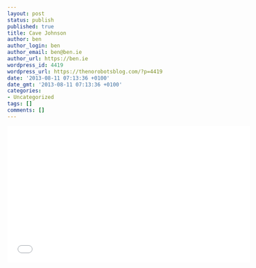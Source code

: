 ```yaml
---
layout: post
status: publish
published: true
title: Cave Johnson
author: ben
author_login: ben
author_email: ben@ben.ie
author_url: https://ben.ie
wordpress_id: 4419
wordpress_url: https://thenorobotsblog.com/?p=4419
date: '2013-08-11 07:13:36 +0100'
date_gmt: '2013-08-11 07:13:36 +0100'
categories:
- Uncategorized
tags: []
comments: []
---
```

<p><iframe width="560" height="315" src="//www.youtube.com/embed/0k1_aKPIdnU" frameborder="0" allowfullscreen></iframe></p>
